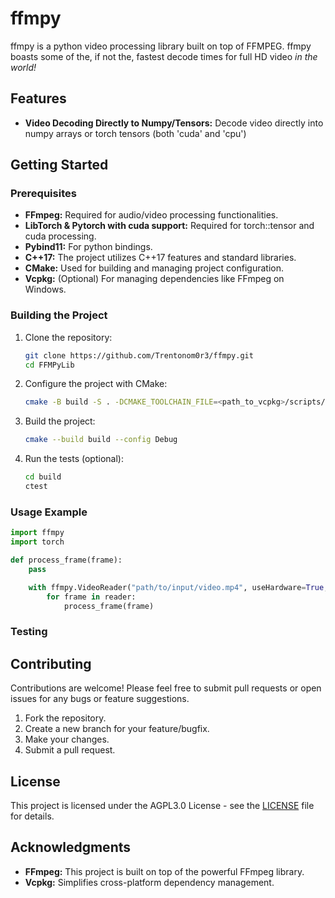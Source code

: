 
# ffmpy

ffmpy is a python video processing library built on top of FFMPEG. 
ffmpy boasts some of the, if not the, fastest decode times for full HD video *in the world!*

## Features
- **Video Decoding Directly to Numpy/Tensors:** Decode video directly into numpy arrays or torch tensors (both 'cuda' and 'cpu')

## Getting Started

### Prerequisites
- **FFmpeg:** Required for audio/video processing functionalities.
- **LibTorch & Pytorch with cuda support:** Required for torch::tensor and cuda processing.
- **Pybind11:** For python bindings.
- **C++17:** The project utilizes C++17 features and standard libraries.
- **CMake:** Used for building and managing project configuration.
- **Vcpkg:** (Optional) For managing dependencies like FFmpeg on Windows.

### Building the Project

1. Clone the repository:
   ```bash
   git clone https://github.com/Trentonom0r3/ffmpy.git
   cd FFMPyLib
   ```

2. Configure the project with CMake:
   ```bash
   cmake -B build -S . -DCMAKE_TOOLCHAIN_FILE=<path_to_vcpkg>/scripts/buildsystems/vcpkg.cmake
   ```

3. Build the project:
   ```bash
   cmake --build build --config Debug
   ```

4. Run the tests (optional):
   ```bash
   cd build
   ctest
   ```

### Usage Example

```py
import ffmpy
import torch

def process_frame(frame):
    pass

    with ffmpy.VideoReader("path/to/input/video.mp4", useHardware=True, hwType="cuda", as_numpy=False) as reader:
        for frame in reader:
            process_frame(frame)

```

### Testing

## Contributing
Contributions are welcome! Please feel free to submit pull requests or open issues for any bugs or feature suggestions.

1. Fork the repository.
2. Create a new branch for your feature/bugfix.
3. Make your changes.
4. Submit a pull request.

## License
This project is licensed under the AGPL3.0 License - see the [LICENSE](LICENSE) file for details.

## Acknowledgments
- **FFmpeg:** This project is built on top of the powerful FFmpeg library.
- **Vcpkg:** Simplifies cross-platform dependency management.
